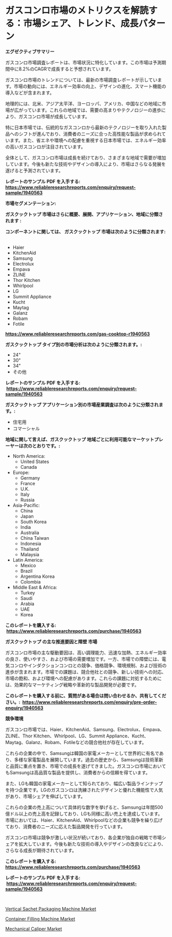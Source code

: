 <p><h1>ガスコンロ市場のメトリクスを解読する：市場シェア、トレンド、成長パターン</h1></p><p><strong>エグゼクティブサマリー</strong></p>
<p><p>ガスコンロ市場調査レポートは、市場状況に特化しています。この市場は予測期間中に8.2%のCAGRで成長すると予想されています。</p><p>ガスコンロ市場のトレンドについては、最新の市場調査レポートが示しています。市場の動向には、エネルギー効率の向上、デザインの進化、スマート機能の導入などが含まれます。</p><p>地理的には、北米、アジア太平洋、ヨーロッパ、アメリカ、中国などの地域に市場が広がっています。これらの地域では、需要の高まりやテクノロジーの進歩により、ガスコンロ市場が成長しています。</p><p>特に日本市場では、伝統的なガスコンロから最新のテクノロジーを取り入れた製品へのシフトが進んでおり、消費者のニーズに合った高性能な製品が求められています。また、省エネや環境への配慮を重視する日本市場では、エネルギー効率の高いガスコンロが注目されています。</p><p>全体として、ガスコンロ市場は成長を続けており、さまざまな地域で需要が増加しています。今後も新たな技術やデザインの導入により、市場はさらなる発展を遂げると予測されています。</p></p>
<p><strong>レポートのサンプル PDF を入手する: <a href="https://www.reliableresearchreports.com/enquiry/request-sample/1940563">https://www.reliableresearchreports.com/enquiry/request-sample/1940563</a></strong></p>
<p><strong>市場セグメンテーション:</strong></p>
<p><strong> ガスクックトップ 市場はさらに概要、展開、アプリケーション、地域に分類されます :</strong></p>
<p><strong>コンポーネントに関しては、 ガスクックトップ 市場は次のように分類されます: &nbsp;</strong></p>
<p><ul><li>Haier</li><li>KitchenAid</li><li>Samsung</li><li>Electrolux</li><li>Empava</li><li>ZLINE</li><li>Thor Kitchen</li><li>Whirlpool</li><li>LG</li><li>Summit Appliance</li><li>Kucht</li><li>Maytag</li><li>Galanz</li><li>Robam</li><li>Fotile</li></ul></p>
<p><strong><a href="https://www.reliableresearchreports.com/gas-cooktop-r1940563">https://www.reliableresearchreports.com/gas-cooktop-r1940563</a></strong></p>
<p><strong> ガスクックトップ タイプ別の市場分析は次のように分類されます。:</strong></p>
<p><ul><li>24"</li><li>30"</li><li>34"</li><li>その他</li></ul></p>
<p><strong>レポートのサンプル PDF を入手する: &nbsp;<a href="https://www.reliableresearchreports.com/enquiry/request-sample/1940563">https://www.reliableresearchreports.com/enquiry/request-sample/1940563</a></strong></p>
<p><strong> ガスクックトップ アプリケーション別の市場産業調査は次のように分類されます。:</strong></p>
<p><ul><li>住宅用</li><li>コマーシャル</li></ul></p>
<p><strong>地域に関して言えば、ガスクックトップ 地域ごとに利用可能なマーケットプレーヤーは次のとおりです。:</strong></p>
<p><ul>
    <li>
        North America:
        <ul>
            <li>United States</li>
            <li>Canada</li>
        </ul>
    </li>
    <li>
        Europe:
        <ul>
            <li>Germany</li>
            <li>France</li>
            <li>U.K.</li>
            <li>Italy</li>
            <li>Russia</li>
        </ul>
    </li>
    <li>
        Asia-Pacific:
        <ul>
            <li>China</li>
            <li>Japan</li>
            <li>South Korea</li>
            <li>India</li>
            <li>Australia</li>
            <li>China Taiwan</li>
            <li>Indonesia</li>
            <li>Thailand</li>
            <li>Malaysia</li>
        </ul>
    </li>
    <li>
        Latin America:
        <ul>
            <li>Mexico</li>
            <li>Brazil</li>
            <li>Argentina Korea</li>
            <li>Colombia</li>
        </ul>
    </li>
    <li>
        Middle East & Africa:
        <ul>
            <li>Turkey</li>
            <li>Saudi</li>
            <li>Arabia</li>
            <li>UAE</li>
            <li>Korea</li>
        </ul>
    </li>
    </ul></p>
<p><strong>このレポートを購入する: &nbsp;<a href="https://www.reliableresearchreports.com/purchase/1940563">https://www.reliableresearchreports.com/purchase/1940563</a></strong></p>
<p><strong>ガスクックトップ の主な推進要因と障壁 市場</strong></p>
<p><p>ガスコンロ市場の主な駆動要因は、高い調理能力、迅速な加熱、エネルギー効率の良さ、使いやすさ、および市場の需要増加です。一方、市場での障壁には、電気コンロやインダクションコンロとの競争、価格競争、環境規制、および技術の進歩が含まれます。市場での課題は、競合他社との競争、新しい技術への対応、市場の飽和、および環境への配慮があります。これらの課題に対処するためには、効果的なマーケティング戦略や革新的な製品開発が必要です。</p></p>
<p><strong>このレポートを購入する前に、質問がある場合は問い合わせるか、共有してください。:&nbsp; <a href="https://www.reliableresearchreports.com/enquiry/pre-order-enquiry/1940563">https://www.reliableresearchreports.com/enquiry/pre-order-enquiry/1940563</a></strong></p>
<p><strong>競争環境</strong></p>
<p><p>ガスコンロ市場では、Haier、KitchenAid、Samsung、Electrolux、Empava、ZLINE、Thor Kitchen、Whirlpool、LG、Summit Appliance、Kucht、Maytag、Galanz、Robam、Fotileなどの競合他社が存在しています。</p><p>これらの企業の中で、Samsungは韓国の家電メーカーとして世界的に有名であり、多様な家電製品を展開しています。過去の歴史から、Samsungは技術革新と品質に重点を置き、市場での成長を遂げてきました。ガスコンロ市場においてもSamsungは高品質な製品を提供し、消費者からの信頼を得ています。</p><p>また、LGも韓国の家電メーカーとして知られており、幅広い製品ラインナップを持つ企業です。LGのガスコンロは洗練されたデザインと優れた機能性で人気があり、市場シェアを伸ばしています。</p><p>これらの企業の売上高について具体的な数字を挙げると、Samsungは年間500億ドル以上の売上高を記録しており、LGも同様に高い売上を達成しています。市場においては、Haier、KitchenAid、Whirlpoolなどの企業も競争を繰り広げており、消費者のニーズに応えた製品開発を行っています。</p><p>ガスコンロ市場は競争が激しい状況が続いており、各企業が独自の戦略で市場シェアを拡大しています。今後も新たな技術の導入やデザインの改良などにより、さらなる成長が期待されています。</p></p>
<p><strong>このレポートを購入する: &nbsp; <a href="https://www.reliableresearchreports.com/purchase/1940563">https://www.reliableresearchreports.com/purchase/1940563</a></strong></p>
<p><strong>レポートのサンプル PDF を入手する: &nbsp;<a href="https://www.reliableresearchreports.com/enquiry/request-sample/1940563">https://www.reliableresearchreports.com/enquiry/request-sample/1940563</a></strong><strong></strong></p>
<p>&nbsp;</p>
<p><p><a href="https://github.com/Chiragrp22/Market-Research-Report-List-4/blob/main/vertical-sachet-packaging-machine-market.md">Vertical Sachet Packaging Machine Market</a></p><p><a href="https://github.com/derrinmiltonellis35gcl/Market-Research-Report-List-2/blob/main/container-filling-machine-market.md">Container Filling Machine Market</a></p><p><a href="https://github.com/Sherrillcrooksxa8i18ucf2m/Market-Research-Report-List-2/blob/main/mechanical-caliper-market.md">Mechanical Caliper Market</a></p></p>